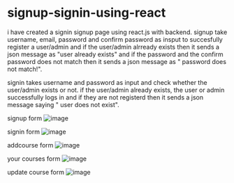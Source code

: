 # signup-signin-using-react
i have created a signin signup page using react.js with backend.
signup take username, email, password and confirm password as insput to succesfully register a user/admin and if the user/admin alrready exists then it sends a json message as 
"user already exists" and if the password and the confirm password does not match then it sends a json message as " password does not match!".

signin takes username and password as input and check whether the user/admin exists or not.
if the user/admin already exists, the user or admin successfully logs in and if they are not registerd then it sends a json message saying " user does not exist".



signup form
![image](https://github.com/harshsrivastava05/signup-signin-using-react/assets/130855160/6fb7f7ae-159e-4e4c-831d-776a13677a3f)

signin form
![image](https://github.com/harshsrivastava05/signup-signin-using-react/assets/130855160/5c1e7d36-bd06-4bd8-a75e-cf2cdd8556e0)

addcourse form
![image](https://github.com/harshsrivastava05/signup-signin-using-react/assets/130855160/1d93193a-8904-4c27-841f-8ee8a18c9b80)

your courses form
![image](https://github.com/harshsrivastava05/signup-signin-using-react/assets/130855160/258f5717-62a3-4df5-99ec-86f793acc196)


update course form
![image](https://github.com/harshsrivastava05/signup-signin-using-react/assets/130855160/0702916e-37da-4719-bab1-f5ab1e0dd668)



